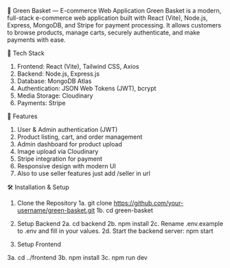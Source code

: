 🛒 Green Basket — E-commerce Web Application
Green Basket is a modern, full-stack e-commerce web application built with React (Vite), Node.js, Express, MongoDB, and Stripe for payment processing. It allows customers to browse products, manage carts, securely authenticate, and make payments with ease.

🔧 Tech Stack
1. Frontend: React (Vite), Tailwind CSS, Axios
2. Backend: Node.js, Express.js
3. Database: MongoDB Atlas
4. Authentication: JSON Web Tokens (JWT), bcrypt
5. Media Storage: Cloudinary
6. Payments: Stripe

🚀 Features
1. User & Admin authentication (JWT)
2. Product listing, cart, and order management
3. Admin dashboard for product upload
4. Image upload via Cloudinary
5. Stripe integration for payment
6. Responsive design with modern UI
7. Also to use seller features just add /seller in url

🛠️ Installation & Setup

1. Clone the Repository
  1a. git clone https://github.com/your-username/green-basket.git
  1b. cd green-basket

2. Setup Backend
  2a. cd backend
  2b. npm install
  2c. Rename .env.example to .env and fill in your values.
  2d. Start the backend server: npm start

4. Setup Frontend

  3a. cd ../frontend
  3b. npm install
  3c. npm run dev
